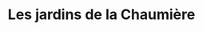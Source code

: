 ---
title: "Les jardins de la Chaumière"
url: /ecaquelon/les-jardins-de-la-chaumiere/
shop: Gemüse & Obst
---
